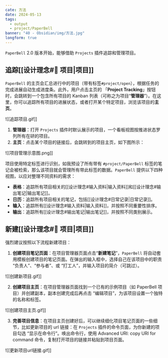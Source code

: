 ```yaml
---
cate: 方法
date: 2024-05-13
tags:
  - output
  - project/PaperBell
banner: "40 - Obsidian/img/方法.jpg"
longform: true
---
```


`PaperBell` 2.0 版本开始，能够借助 `Projects` 插件追踪和管理项目。

## 追踪[[设计理念#📁 **项目**|项目]]

`PaperBell` 的主页会汇总进行中的项目（带有标签`#project/open`），根据任务的完成进展自动生成进度条。此外，用户点击主页的 「**Project Tracking**」按钮时，会跳转到一个包含所有项目的 Kanban 列表（可称之为项目“**管理器**”）。在这里，你可以追踪所有项目的进展状态，或者打开某个特定项目，浏览该项目的**主页**。

![[追踪项目.gif]]

1. **管理器**：打开 `Projects` 插件时默认展示的项目，一个看板视图按推进状态罗列所有在研的项目。
2. **主页**：点击某个项目的链接后，会跳转到的项目主页，如下图所示：

![[项目管理示意图.png]]

项目使用特定标签进行识别，如我预设了所有带有 `#project/PaperBell` 标签的笔记会被检索，那么该项目就会管理所有带此标签的数据。`PaperBell` 提供以下四种视图，以应对整理不同资料的需求：

- **表格**：追踪所有项目相关的[[设计理念#输入资料|输入资料]]和[[设计理念#输出笔记|输出笔记]]。
- **日历**：追踪所有项目相关的笔记，包括[[设计理念#日常记录|日常记录]]。
- **输入**：追踪所有[[设计理念#输入资料|输入资料]]，并按照不同重要性排序。
- **输出**：追踪所有[[设计理念#输出笔记|输出笔记]]，并按照不同类别展示。

## 新建[[设计理念#📁 **项目**|项目]]

强烈建议按照以下流程新建项目：

1. **创建项目笔记页面**：在项目管理器页面点击“**新建笔记**”，`PaperBell` 将自动套用模板创建项目的笔记页面。在弹出的输入框中，选择自己在该项目中的职责 “负责人”、“参与者”、或 “打工人”，并输入项目的简介（可跳过）。

![[创建新项目.gif]]

2. **创建项目主页**：在项目管理器页面找到一个已有的示例项目（如 PaperBell 项目）并创建副本，副本创建完成后再点击 “编辑项目”，为该项目设置一个独特的名称和标签。

![[创建项目主页.gif]]

3. **完善项目信息**：在项目主页创建好后，可以继续细化项目笔记页面的一些细节，比如更新项目的 url 链接：在 `Projects` 插件的命令页面，为你新建的项目勾选 “显示在命令行”。唤出命令行，使用 Advanced URI: copy URI for command 命令，复制打开项目的链接并粘贴到项目页面。

![[更新项目url链接.gif]]